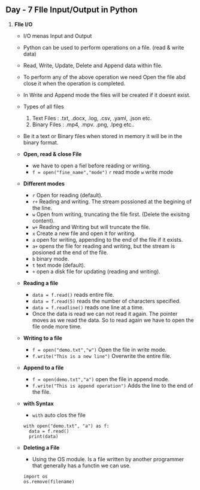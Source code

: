 ## Day - 7 FIle Input/Output in Python

1. **FIle I/O**
   - I/O menas Input and Output
   - Python can be used to perform operations on a file. (read & write data)
   - Read, Write, Update, Delete and Append data within file.
   - To perform any of the above operation we need Open the file abd close it when the operation is completed.
   - In Write and Append mode the files will be created if it doesnt exist. 
   - Types of all files
     1. Text Files : .txt, .docx, .log, .csv, .yaml, .json etc.
     2. Binary Files : .mp4, .mpv. .png, .lpeg etc..
   - Be it a text or Binary files when stored in memory it will be in the binary format.
  
   - **Open, read & close File**
     - we have to open a fiel before reading or writing.
     - `f = open("fine_name","mode")` `r` read mode `w` write mode

   - **Different modes**
     - `r` Open for reading (default).
     - `r+` Reading and writing. The stream possioned at the begining of the line.
     - `w` Open from writing, truncating the file first. (Delete the exisitng content).
     - `w+` Reading and Writing but will truncate the file.
     - `x` Create a new file and open it for writing.
     - `a` open for writing, appending to the end of the file if it exists.
     - `a+` opens the file for reading and writing, but the stream is posioned at the end of the file.
     - `b` binary mode.
     - `t` text mode (default).
     - `+` open a disk file for updating (reading and writing).
    
   - **Reading a file**
     - `data = f.read()` reads entire file.
     - `data = f.read(5)` reads the number of characters specified.
     - `data = f.readline()` reads one line at a time.
     - Once the data is read we can not read it again. The pointer moves as we read the data. So to read again we have to open the file onde more time.

   - **Writing to a file**
     - `f = open("demo.txt","w")` Open the file in write mode.
     - `f.write("This is a new line")` Overwrite the entire file.

   - **Append to a file**
     - `f = open(demo.txt","a")` open the file in append mode.
     - `f.write("This is append operation")` Adds the line to the end of the file.

   - **with Syntax**
     - `with` auto clos the file
     ```
     with open("demo.txt", "a") as f:
       data = f.read()
       print(data)
     ```

   - **Deleting a File**
     - Using the OS module. Is a file written by another programmer that generally has a functin we can use.
     ```
     import os
     os.remove(filename)
     ```
